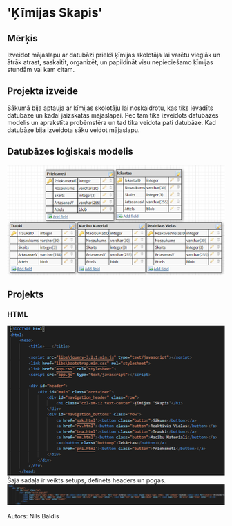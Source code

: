 # 'Ķīmijas Skapis'


## Mērķis
Izveidot mājaslapu ar datubāzi priekš ķīmijas skolotāja lai varētu vieglāk un ātrāk atrast, saskaitīt, organizēt, un papildināt visu nepieciešamo ķīmijas stundām vai kam citam.

## Projekta izveide
Sākumā bija aptauja ar ķīmijas skolotāju lai noskaidrotu, kas tiks ievadīts datubāzē un kādai jaizskatās mājaslapai. Pēc tam tika izveidots datubāzes modelis un aprakstīta probēmsfēra un tad tika veidota pati datubāze. Kad datubāze bija izveidota sāku veidot mājaslapu.

## Datubāzes loģiskais modelis
![log mod](https://github.com/N1kijs/KimSk/blob/master/bildes/logmod.png)

## Projekts
### HTML
![html1](https://github.com/N1kijs/KimSk/blob/master/bildes/html1.PNG)
Šajā sadaļa ir veikts setups, definēts headers un pogas.
![html2](https://github.com/N1kijs/KimSk/blob/master/bildes/html2.PNG)

Autors: Nils Baldis
